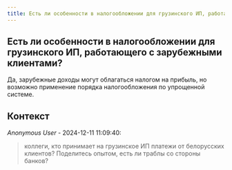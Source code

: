 ```yaml
---
title: Есть ли особенности в налогообложении для грузинского ИП, работающего с зарубежными клиентами?
---
```


## Есть ли особенности в налогообложении для грузинского ИП, работающего с зарубежными клиентами?

Да, зарубежные доходы могут облагаться налогом на прибыль, но возможно применение порядка налогообложения по упрощенной системе.

## Контекст

_Anonymous User_ - 2024-12-11 11:09:40:

> коллеги, кто принимает на грузинское ИП платежи от белорусских клиентов? Поделитесь опытом, есть ли траблы со стороны банков?
